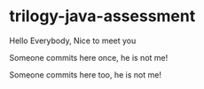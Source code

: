 # trilogy-java-assessment

Hello Everybody, Nice to meet you

Someone commits here once, he is not me!

Someone commits here too, he is not me!